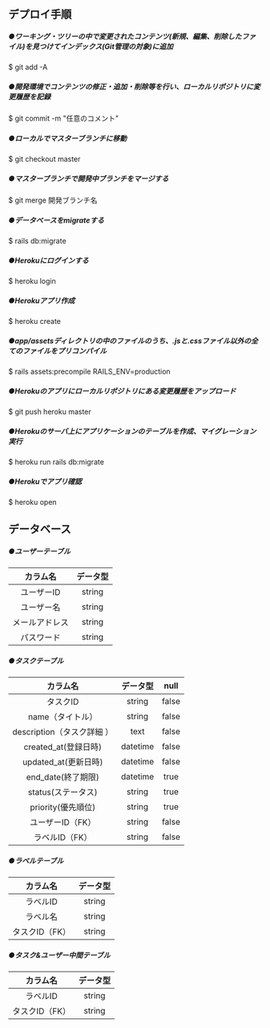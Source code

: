 ## デプロイ手順


##### ●ワーキング・ツリーの中で変更されたコンテンツ(新規、編集、削除したファイル)を見つけてインデックス(Git管理の対象)に追加
$ git add -A

##### ●開発環境でコンテンツの修正・追加・削除等を行い、ローカルリポジトリに変更履歴を記録
$ git commit -m "任意のコメント"

##### ●ローカルでマスターブランチに移動
$ git checkout master

##### ●マスターブランチで開発中ブランチをマージする
$ git merge 開発ブランチ名

##### ●データベースをmigrateする
$ rails db:migrate

##### ●Herokuにログインする
$ heroku login

##### ●Herokuアプリ作成
$ heroku create

##### ●app/assetsディレクトリの中のファイルのうち、.jsと.cssファイル以外の全てのファイルをプリコンパイル
$ rails assets:precompile RAILS_ENV=production

##### ●Herokuのアプリにローカルリポジトリにある変更履歴をアップロード
$ git push heroku master

##### ●Herokuのサーバ上にアプリケーションのテーブルを作成、マイグレーション実行
$ heroku run rails db:migrate

##### ●Herokuでアプリ確認
$ heroku open



## データベース

##### ●ユーザーテーブル
| 	カラム名  |  	データ型    |  
| :------------: | :------------: | 
|    ユーザーID    |    string      |  
|   ユーザー名 	|     string      |
|   メールアドレス  |     string      |
|   パスワード     |     string      |


##### ●タスクテーブル
|    カラム名    |      データ型    |      null     |  
| :------------: | :------------: |  :------------: |
|    タスクID     |    string      |    false      |  
|    name（タイトル）    |    string      |    false      |  
|   description（タスク詳細 ）	|     text      |    false      |  
|   created_at(登録日時) 	|     datetime     |     false      |  
|   updated_at(更新日時) 	|     datetime     |     false      |  
|   end_date(終了期限) 	|     datetime     |    true     |  
|   status(ステータス) 	|     string     |     true     |  
|   priority(優先順位)	|     string     |     true     |  
|   ユーザーID（FK） |     string   |    false      |  
|   ラベルID（FK）  |     string   |    false      |  


##### ●ラベルテーブル
|    カラム名    |  	データ型    |  
| :------------: | :------------: | 
|    ラベルID    |    string      |  
|    ラベル名	|    string      |
|   タスクID（FK） |     string   |


##### ●タスク&ユーザー中間テーブル
|    カラム名    |  	データ型    |  
| :------------: | :------------: | 
|    ラベルID    |    string      |  
|   タスクID（FK）|    string      |